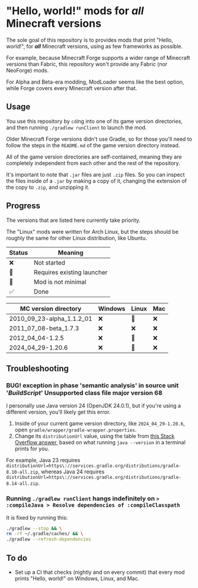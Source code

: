 # "Hello, world!" mods for ***all*** Minecraft versions

The sole goal of this repository is to provides mods that print "Hello, world!", for ***all*** Minecraft versions, using as few frameworks as possible.

For example, because Minecraft Forge supports a wider range of Minecraft versions than Fabric, this repository won't provide any Fabric (nor NeoForge) mods.

For Alpha and Beta-era modding, ModLoader seems like the best option, while Forge covers every Minecraft version after that.

## Usage

You use this repository by `cd`ing into one of its game version directories, and then running `./gradlew runClient` to launch the mod.

Older Minecraft Forge versions didn't use Gradle, so for those you'll need to follow the steps in the `README.md` of the game version directory instead.

All of the game version directories are self-contained, meaning they are completely independent from each other and the rest of the repository.

It's important to note that `.jar` files are just `.zip` files. So you can inspect the files inside of a `.jar` by making a copy of it, changing the extension of the copy to `.zip`, and unzipping it.

## Progress

The versions that are listed here currently take priority.

The "Linux" mods were written for Arch Linux, but the steps should be roughly the same for other Linux distribution, like Ubuntu.

| Status | Meaning                    |
|--------|----------------------------|
| ❌     | Not started                |
| 🔗     | Requires existing launcher |
| 🐘     | Mod is not minimal         |
| ✅     | Done                       |

| MC version directory      | Windows | Linux | Mac |
|---------------------------|---------|-------|-----|
| 2010_09_23-alpha_1.1.2_01 | ❌      | 🔗    | ❌  |
| 2011_07_08-beta_1.7.3     | ❌      | ❌    | ❌  |
| 2012_04_04-1.2.5          | ❌      | 🔗    | ❌  |
| 2024_04_29-1.20.6         | ❌      | 🐘    | ❌  |

## Troubleshooting

### BUG! exception in phase 'semantic analysis' in source unit '_BuildScript_' Unsupported class file major version 68

I personally use Java version 24 (OpenJDK 24.0.1), but if you're using a different version, you'll likely get this error.

1. Inside of your current game version directory, like `2024_04_29-1.20.6`, open `gradle/wrapper/gradle-wrapper.properties`.
2. Change its `distributionUrl` value, using the table from [this Stack Overflow answer](https://stackoverflow.com/a/75117113/13279557), based on what running `java --version` in a terminal prints for you.

For example, Java 23 requires `distributionUrl=https\://services.gradle.org/distributions/gradle-8.10-all.zip`, whereas Java 24 requires `distributionUrl=https\://services.gradle.org/distributions/gradle-8.14-all.zip`.

### Running `./gradlew runClient` hangs indefinitely on `> :compileJava > Resolve dependencies of :compileClasspath`

It is fixed by running this:

```sh
./gradlew --stop && \
rm -rf ~/.gradle/caches/ && \
./gradlew --refresh-dependencies
```

## To do

- Set up a CI that checks (nightly and on every commit) that every mod prints "Hello, world!" on Windows, Linux, and Mac.
